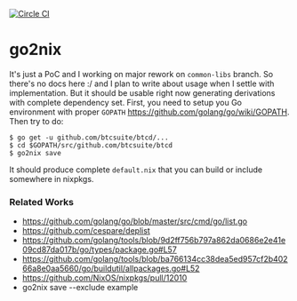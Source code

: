 [![Circle CI](https://circleci.com/gh/kamilchm/go2nix.svg?style=shield)](https://circleci.com/gh/kamilchm/go2nix)

# go2nix

It's just a PoC and I working on major rework on ``common-libs`` branch. So there's no docs here :/ and I plan to write about usage when I settle with implementation. But it should be usable right now generating derivations with complete dependency set.
First, you need to setup you Go environment with proper ``GOPATH`` https://github.com/golang/go/wiki/GOPATH.
Then try to do:
```
$ go get -u github.com/btcsuite/btcd/...
$ cd $GOPATH/src/github.com/btcsuite/btcd
$ go2nix save
```
It should produce complete ``default.nix`` that you can build or include somewhere in nixpkgs.

### Related Works

* https://github.com/golang/go/blob/master/src/cmd/go/list.go
* https://github.com/cespare/deplist
* https://github.com/golang/tools/blob/9d2ff756b797a862da0686e2e41e09cd87da017b/go/types/package.go#L57
* https://github.com/golang/tools/blob/ba766134cc38dea5ed957cf2b40266a8e0aa5660/go/buildutil/allpackages.go#L52
* https://github.com/NixOS/nixpkgs/pull/12010
* go2nix save --exclude example
